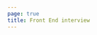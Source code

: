 ```yaml
---
page: true
title: Front End interview
---
```


<Home/>

<script setup>
import Home from './Home.vue'
</script>
